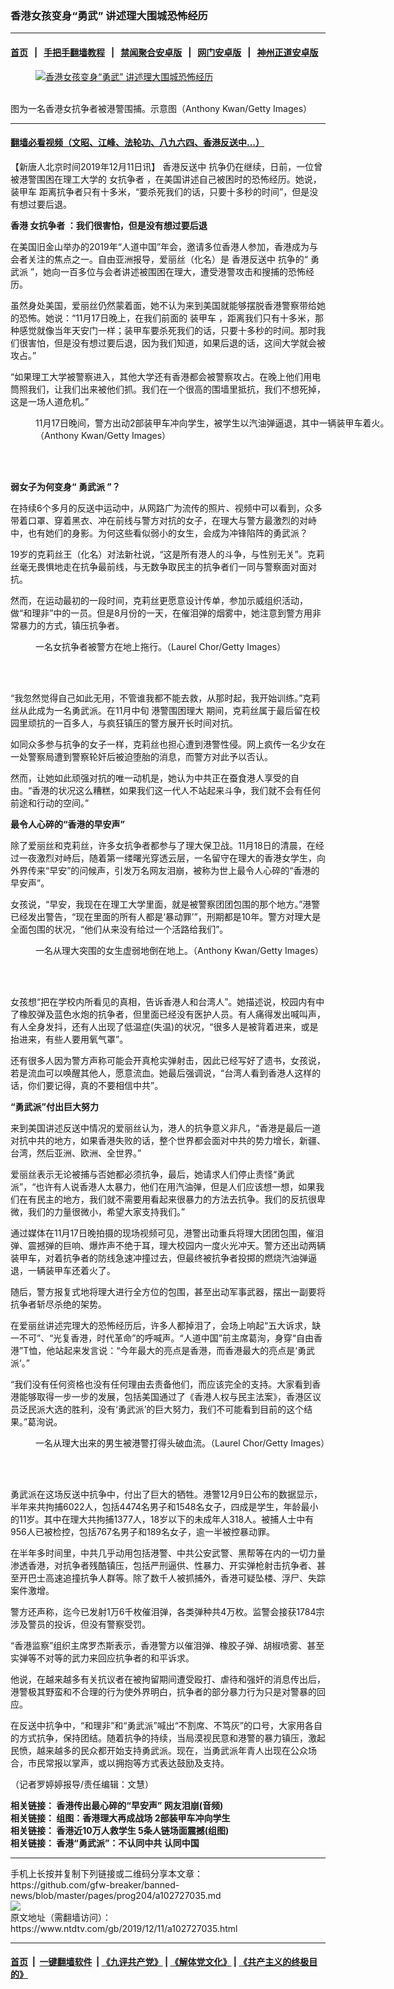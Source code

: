### 香港女孩变身“勇武” 讲述理大围城恐怖经历
------------------------

#### [首页](https://github.com/gfw-breaker/banned-news/blob/master/README.md) &nbsp;&nbsp;|&nbsp;&nbsp; [手把手翻墙教程](https://github.com/gfw-breaker/guides/wiki) &nbsp;&nbsp;|&nbsp;&nbsp; [禁闻聚合安卓版](https://github.com/gfw-breaker/bn-android) &nbsp;&nbsp;|&nbsp;&nbsp; [网门安卓版](https://github.com/oGate2/oGate) &nbsp;&nbsp;|&nbsp;&nbsp; [神州正道安卓版](https://github.com/SzzdOgate/update) 



<div><div class="featured_image">
 <a href="https://i.ntdtv.com/assets/uploads/2019/12/gettyimages-1173910926-594x594-800x450.jpg" target="_blank">
  <figure>
   <img alt="香港女孩变身“勇武” 讲述理大围城恐怖经历" src="https://i.ntdtv.com/assets/uploads/2019/12/gettyimages-1173910926-594x594-800x450-800x450.jpg"/>
  </figure><br/>
 </a>
 <span class="caption">
  图为一名香港女抗争者被港警围捕。示意图（Anthony Kwan/Getty Images）
 </span>
</div>
</div><hr/>

#### [翻墙必看视频（文昭、江峰、法轮功、八九六四、香港反送中...）](https://github.com/gfw-breaker/banned-news/blob/master/pages/link3.md)

<div><div class="post_content" itemprop="articleBody">
 <p>
  【新唐人北京时间2019年12月11日讯】
  <ok href="https://www.ntdtv.com/gb/prog422848.htm">
   香港反送中
  </ok>
  抗争仍在继续，日前，一位曾被港警围困在理工大学的
  <ok href="https://www.ntdtv.com/gb/女抗争者.htm">
   女抗争者
  </ok>
  ，在美国讲述自己被困时的恐怖经历。她说，
  <ok href="https://www.ntdtv.com/gb/装甲车.htm">
   装甲车
  </ok>
  距离抗争者只有十多米，“要杀死我们的话，只要十多秒的时间”，但是没有想过要后退。
 </p>
 <p>
  <strong>
   香港
   <ok href="https://www.ntdtv.com/gb/女抗争者.htm">
    女抗争者
   </ok>
   ：我们很害怕，但是没有想过要后退
  </strong>
 </p>
 <p>
  在美国旧金山举办的2019年“人道中国”年会，邀请多位香港人参加，香港成为与会者关注的焦点之一。自由亚洲报导，爱丽丝（化名）是
  <ok href="https://www.ntdtv.com/gb/prog422848.htm">
   香港反送中
  </ok>
  抗争的“
  <ok href="https://www.ntdtv.com/gb/勇武派.htm">
   勇武派
  </ok>
  ”，她向一百多位与会者讲述被围困在理大，遭受港警攻击和搜捕的恐怖经历。
 </p>
 <p>
  虽然身处美国，爱丽丝仍然蒙着面，她不认为来到美国就能够摆脱香港警察带给她的恐怖。她说：“11月17日晚上，在我们前面的
  <ok href="https://www.ntdtv.com/gb/装甲车.htm">
   装甲车
  </ok>
  ，距离我们只有十多米，那种感觉就像当年天安门一样；装甲车要杀死我们的话，只要十多秒的时间。那时我们很害怕，但是没有想过要后退，因为我们知道，如果后退的话，这间大学就会被攻占。”
 </p>
 <p>
  “如果理工大学被警察进入，其他大学还有香港都会被警察攻占。在晚上他们用电筒照我们，让我们出来被他们抓。我们在一个很高的围墙里抵抗，我们不想死掉，这是一场人道危机。”
 </p>
 <figure class="wp-caption alignnone" id="attachment_102727049" style="width: 600px">
  <img alt="" class="size-medium wp-image-102727049" src="https://i.ntdtv.com/assets/uploads/2019/12/gettyimages-1183015751-594x594-800x450-600x338.jpg">
   <br/><figcaption class="wp-caption-text">
    11月17日晚间，警方出动2部装甲车冲向学生，被学生以汽油弹逼退，其中一辆装甲车着火。（Anthony Kwan/Getty Images）
   </figcaption><br/>
  </img>
 </figure><br/>
 <p>
  <strong>
   弱女子为何变身“
   <ok href="https://www.ntdtv.com/gb/勇武派.htm">
    勇武派
   </ok>
   ”？
  </strong>
 </p>
 <p>
  在持续6个多月的反送中运动中，从网路广为流传的照片、视频中可以看到，众多带着口罩、穿着黑衣、冲在前线与警方对抗的女子，在理大与警方最激烈的对峙中，也有她们的身影。为何这些看似弱小的女生，会成为冲锋陷阵的勇武派？
 </p>
 <p>
  19岁的克莉丝王（化名）对法新社说，“这是所有港人的斗争，与性别无关”。克莉丝毫无畏惧地走在抗争最前线，与无数争取民主的抗争者们一同与警察面对面对抗。
 </p>
 <p>
  然而，在运动最初的一段时间，克莉丝更愿意设计传单，参加示威组织活动，做“和理非”中的一员。但是8月份的一天，在催泪弹的烟雾中，她注意到警方用非常暴力的方式，镇压抗争者。
 </p>
 <figure class="wp-caption alignnone" id="attachment_102727052" style="width: 600px">
  <img alt="" class="size-medium wp-image-102727052" src="https://i.ntdtv.com/assets/uploads/2019/12/gettyimages-1183188517-594x594-1-600x400.jpg">
   <br/><figcaption class="wp-caption-text">
    一名女抗争者被警方在地上拖行。（Laurel Chor/Getty Images）
   </figcaption><br/>
  </img>
 </figure><br/>
 <p>
  “我忽然觉得自己如此无用，不管谁我都不能去救，从那时起，我开始训练。”克莉丝从此成为一名勇武派。在11月中旬
  <ok href="https://www.ntdtv.com/gb/港警围困理大.htm">
   港警围困理大
  </ok>
  期间，克莉丝属于最后留在校园里顽抗的一百多人，与疯狂镇压的警方展开长时间对抗。
 </p>
 <p>
  如同众多参与抗争的女子一样，克莉丝也担心遭到港警性侵。网上疯传一名少女在一处警察局遭到警察轮奸后被迫堕胎的消息，而警方对此予以否认。
 </p>
 <p>
  然而，让她如此顽强对抗的唯一动机是，她认为中共正在蚕食港人享受的自由。“香港的状况这么糟糕，如果我们这一代人不站起来斗争，我们就不会有任何前途和行动的空间。”
 </p>
 <p>
  <strong>
   最令人心碎的“香港的早安声”
  </strong>
 </p>
 <p>
  除了爱丽丝和克莉丝，许多女抗争者都参与了理大保卫战。11月18日的清晨，在经过一夜激烈对峙后，随着第一缕曙光穿透云层，一名留守在理大的香港女学生，向外界传来“早安”的问候声，引发万名网友泪崩，被称为世上最令人心碎的“香港的早安声”。
 </p>
 <p>
  女孩说，“早安，我现在在理工大学里面，就是被警察团团包围的那个地方。”港警已经发出警告，“现在里面的所有人都是‘暴动罪’”，刑期都是10年。警方对理大是全面包围的状况，“他们从来没有给过一个活路给我们”。
 </p>
 <figure class="wp-caption alignnone" id="attachment_102727055" style="width: 600px">
  <img alt="" class="size-medium wp-image-102727055" src="https://i.ntdtv.com/assets/uploads/2019/12/gettyimages-1183189141-594x594-600x400.jpg"/>
  <br/><figcaption class="wp-caption-text">
   一名从理大突围的女生虚弱地倒在地上。（Anthony Kwan/Getty Images）
  </figcaption><br/>
 </figure><br/>
 <p>
  女孩想“把在学校内所看见的真相，告诉香港人和台湾人”。她描述说，校园内有中了橡胶弹及蓝色水炮的抗争者，但里面已经没有医护人员。有人痛得发出喊叫声，有人全身发抖，还有人出现了低温症(失温)的状况，“很多人是被背着进来，或是抬进来，有些人要用氧气罩”。
 </p>
 <p>
  还有很多人因为警方声称可能会开真枪实弹射击，因此已经写好了遗书，女孩说，若是流血可以唤醒其他人，愿意流血。她最后强调说，“台湾人看到香港人这样的话，你们要记得，真的不要相信中共”。
 </p>
 <p>
  <strong>
   “勇武派”付出巨大努力
  </strong>
 </p>
 <p>
  来到美国讲述反送中情况的爱丽丝认为，港人的抗争意义非凡，“香港是最后一道对抗中共的地方，如果香港失败的话，整个世界都会面对中共的势力增长，新疆、台湾，然后亚洲、欧洲、全世界。”
 </p>
 <p>
  爱丽丝表示无论被捕与否她都必须抗争，最后，她请求人们停止责怪“勇武派”，“也许有人说香港人太暴力，他们在用汽油弹，但是人们应该想一想，如果我们在有民主的地方，我们就不需要用看起来很暴力的方法去抗争。我们的反抗很卑微，我们的力量很微小，希望大家支持我们。”
 </p>
 <p>
  通过媒体在11月17日晚拍摄的现场视频可见，港警出动重兵将理大团团包围，催泪弹、震撼弹的巨响、爆炸声不绝于耳，理大校园内一度火光冲天。警方还出动两辆装甲车，对着抗争者的防线急速冲撞过去，但最终被抗争者投掷的燃烧汽油弹逼退，一辆装甲车还着火了。
 </p>
 <p>
  随后，警方报复式地将理大进行全方位的包围，甚至出动军事武器，摆出一副要将抗争者斩尽杀绝的架势。
 </p>
 <p>
  在爱丽丝讲述完理大的恐怖经历后，许多人都掉泪了，会场上响起“五大诉求，缺一不可”、“光复香港，时代革命”的呼喊声。“人道中国”前主席葛洵，身穿“自由香港”T恤，他站起来发言说：“今年最大的亮点是香港，而香港最大的亮点是‘勇武派’。”
 </p>
 <p>
  “我们没有任何资格也没有任何理由去责备他们，而应该完全的支持。大家看到香港能够取得一步一步的发展，包括美国通过了《香港人权与民主法案》，香港区议员泛民派大选的胜利，没有‘勇武派’的巨大努力，我们不可能看到目前的这个结果。”葛洵说。
 </p>
 <figure class="wp-caption alignnone" id="attachment_102727056" style="width: 600px">
  <img alt="" class="size-medium wp-image-102727056" src="https://i.ntdtv.com/assets/uploads/2019/12/gettyimages-1183188506-594x594-1-2-800x450-600x338.jpg"/>
  <br/><figcaption class="wp-caption-text">
   一名从理大出来的男生被港警打得头破血流。（Laurel Chor/Getty Images）
  </figcaption><br/>
 </figure><br/>
 <p>
  勇武派在这场反送中抗争中，付出了巨大的牺牲。港警12月9日公布的数据显示，半年来共拘捕6022人，包括4474名男子和1548名女子，四成是学生，年龄最小的11岁。其中在理大共拘捕1377人，18岁以下的未成年人318人。被捕人士中有956人已被检控，包括767名男子和189名女子，逾一半被控暴动罪。
 </p>
 <p>
  在半年多时间里，中共几乎动用包括港警、中共公安武警、黑帮等在内的一切力量渗透香港，对抗争者残酷镇压，包括严刑逼供、性暴力、开实弹枪射击抗争者、甚至开巴士高速追撞抗争人群等。除了数千人被抓捕外，香港可疑坠楼、浮尸、失踪案件激增。
 </p>
 <p>
  警方还声称，迄今已发射1万6千枚催泪弹，各类弹种共4万枚。监警会接获1784宗涉及警员的投诉，但没有警察受罚。
 </p>
 <p>
  “香港监察”组织主席罗杰斯表示，香港警方以催泪弹、橡胶子弹、胡椒喷雾、甚至实弹等不对等的武力来回应抗争者的和平诉求。
 </p>
 <p>
  他说，在越来越多有关抗议者在被拘留期间遭受殴打、虐待和强奸的消息传出后，港警极其野蛮和不合理的行为使外界明白，抗争者的部分暴力行为只是对警暴的回应。
 </p>
 <p>
  在反送中抗争中，“和理非”和“勇武派”喊出“不割席、不笃灰”的口号，大家用各自的方式抗争，保持团结。随着抗争的持续，当局漠视民意和港警的暴力镇压，激起民愤，越来越多的民众都开始支持勇武派。现在，当勇武派年青人出现在公众场合，市民常报以掌声，或以拥抱等方式表达鼓励及支持。
 </p>
 <p>
  （记者罗婷婷报导/责任编辑：文慧）
 </p>
 <p>
  <strong>
   相关链接：
   <ok href="https://www.ntdtv.com/gb/2019/11/21/a102712215.html">
    香港传出最心碎的“早安声” 网友泪崩(音频)
   </ok>
   <br/>
   相关链接：
   <ok href="https://www.ntdtv.com/gb/2019/11/17/a102709153.html">
    组图：香港理大再成战场 2部装甲车冲向学生
   </ok>
   <br/>
   相关链接：
   <ok href="https://www.ntdtv.com/gb/2019/11/19/a102710238.html">
    香港近10万人救学生 5条人链场面震撼(组图)
   </ok>
   <br/>
   相关链接：
   <ok href="https://www.ntdtv.com/gb/2019/09/28/a102674334.html">
    香港“勇武派”：不认同中共 认同中国
   </ok>
  </strong>
 </p>
 <div class="single_ad">
 </div>
</div>
</div>
<hr/>
手机上长按并复制下列链接或二维码分享本文章：<br/>
https://github.com/gfw-breaker/banned-news/blob/master/pages/prog204/a102727035.md <br/>
<a href='https://github.com/gfw-breaker/banned-news/blob/master/pages/prog204/a102727035.md'><img src='https://github.com/gfw-breaker/banned-news/blob/master/pages/prog204/a102727035.md.png'/></a> <br/>
原文地址（需翻墙访问）：https://www.ntdtv.com/gb/2019/12/11/a102727035.html


------------------------
#### [首页](https://github.com/gfw-breaker/banned-news/blob/master/README.md) &nbsp;|&nbsp; [一键翻墙软件](https://github.com/gfw-breaker/nogfw/blob/master/README.md) &nbsp;| [《九评共产党》](https://github.com/gfw-breaker/9ping.md/blob/master/README.md#九评之一评共产党是什么) | [《解体党文化》](https://github.com/gfw-breaker/jtdwh.md/blob/master/README.md) | [《共产主义的终极目的》](https://github.com/gfw-breaker/gczydzjmd.md/blob/master/README.md)


<img src='http://gfw-breaker.win/banned-news/pages/prog204/a102727035.md' width='0px' height='0px'/>